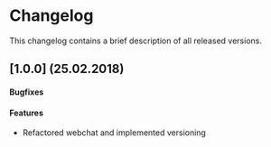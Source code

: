 # Changelog
This changelog contains a brief description of all released versions.

## [1.0.0] (25.02.2018)
#### Bugfixes

#### Features
* Refactored webchat and implemented versioning